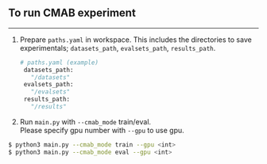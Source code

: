## To run CMAB experiment

---
1. Prepare `paths.yaml` in workspace.
   This includes the directories to save experimentals;
   `datasets_path`, `evalsets_path`, `results_path`.
   
   ```python
   # paths.yaml (example)
    datasets_path:
      "/datasets"
    evalsets_path:
      "/evalsets"
    results_path:
      "/results"
   ```

2. Run `main.py` with `--cmab_mode` train/eval.   
   Please specify gpu number with `--gpu` to use gpu.

```bash
$ python3 main.py --cmab_mode train --gpu <int>
$ python3 main.py --cmab_mode eval --gpu <int>
```